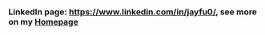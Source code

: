 [//]: # (### Hi there 👋)
### LinkedIn page: https://www.linkedin.com/in/jayfu0/, see more on my [Homepage](https://jayfu.notion.site/Jay-Fu-1ea896947852456593cb996026feeaee)


<!--
**jayjfu/jayjfu** is a ✨ _special_ ✨ repository because its `README.md` (this file) appears on your GitHub profile.

Here are some ideas to get you started:

- 🔭 I’m currently working on ...
- 🌱 I’m currently learning ...
- 👯 I’m looking to collaborate on ...
- 🤔 I’m looking for help with ...
- 💬 Ask me about ...
- 📫 How to reach me: ...
- 😄 Pronouns: ...
- ⚡ Fun fact: ...
-->
